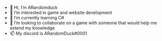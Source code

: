 - 👋 Hi, I’m ARandomduck
- 👀 I’m interested in game and website development
- 🌱 I’m currently learning C#
- 💞️ I’m looking to collaborate on a game with someone that would help me extend my knowledge
- 📫 My discord is ARandomDuck#0001

